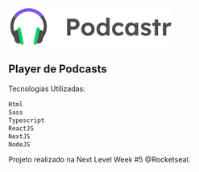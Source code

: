![alt text](public/logo.svg)


## Player de Podcasts

Tecnologias Utilizadas:

    Html 
    Sass 
    Typescript 
    ReactJS 
    NextJS
    NodeJS 




Projeto realizado na Next Level Week #5 @Rocketseat.
